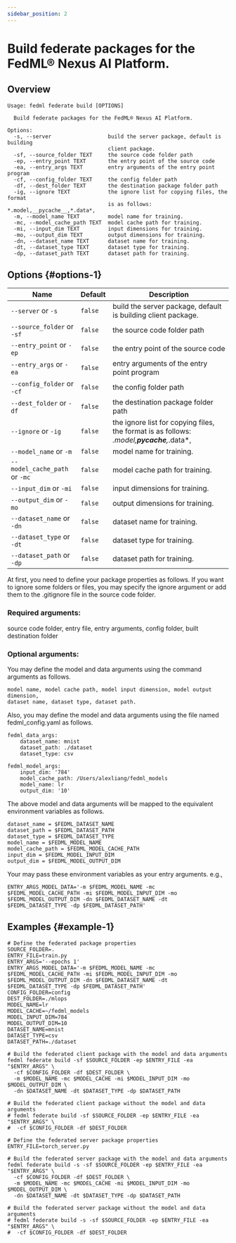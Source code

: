 ```yaml
---
sidebar_position: 2
---
```

# Build federate packages for the FedML® Nexus AI Platform.

## Overview
```
Usage: fedml federate build [OPTIONS]

  Build federate packages for the FedML® Nexus AI Platform.

Options:
  -s, --server                  build the server package, default is building
                                client package.
  -sf, --source_folder TEXT     the source code folder path
  -ep, --entry_point TEXT       the entry point of the source code
  -ea, --entry_args TEXT        entry arguments of the entry point program
  -cf, --config_folder TEXT     the config folder path
  -df, --dest_folder TEXT       the destination package folder path
  -ig, --ignore TEXT            the ignore list for copying files, the format
                                is as follows: *.model,__pycache__,*.data*,
  -m, --model_name TEXT         model name for training.
  -mc, --model_cache_path TEXT  model cache path for training.
  -mi, --input_dim TEXT         input dimensions for training.
  -mo, --output_dim TEXT        output dimensions for training.
  -dn, --dataset_name TEXT      dataset name for training.
  -dt, --dataset_type TEXT      dataset type for training.
  -dp, --dataset_path TEXT      dataset path for training.
```

## Options {#options-1}

| Name                          | Default | Description                                                                               |
|-------------------------------|---------|-------------------------------------------------------------------------------------------|
| `--server` or `-s`            | `false` | build the server package, default is building client package.                             |
| `--source_folder` or `-sf`    | `false` | the source code folder path                                                               |
| `--entry_point` or `-ep`      | `false` | the entry point of the source code                                                        |
| `--entry_args` or `-ea`       | `false` | entry arguments of the entry point program                                                |
| `--config_folder` or `-cf`    | `false` | the config folder path                                                                    |
| `--dest_folder` or `-df`      | `false` | the destination package folder path                                                       |
| `--ignore` or `-ig`           | `false` | the ignore list for copying files, the format is as follows: *.model,__pycache__,*.data*, |
| `--model_name` or `-m`        | `false` | model name for training.                                                                  |
| `--model_cache_path` or `-mc` | `false` | model cache path for training.                                                            |
| `--input_dim` or `-mi`        | `false` | input dimensions for training.                                                            |
| `--output_dim` or `-mo`       | `false` | output dimensions for training.                                                           |
| `--dataset_name` or `-dn`     | `false` | dataset name for training.                                                                |
| `--dataset_type` or `-dt`     | `false` | dataset type for training.                                                                |
| `--dataset_path` or `-dp`     | `false` | dataset path for training.                                                                |

At first, you need to define your package properties as follows.
If you want to ignore some folders or files, you may specify the ignore argument
or add them to the .gitignore file in the source code folder.

### Required arguments:
source code folder, entry file, entry arguments,
config folder, built destination folder

### Optional arguments:
You may define the model and data arguments using the command arguments as follows.
```
model name, model cache path, model input dimension, model output dimension,
dataset name, dataset type, dataset path.
```

Also, you may define the model and data arguments using the file named fedml_config.yaml as follows.
```
fedml_data_args:
    dataset_name: mnist
    dataset_path: ./dataset
    dataset_type: csv
    
fedml_model_args:
    input_dim: '784'
    model_cache_path: /Users/alexliang/fedml_models
    model_name: lr
    output_dim: '10'
```

The above model and data arguments will be mapped to the equivalent environment variables as follows.
```
dataset_name = $FEDML_DATASET_NAME
dataset_path = $FEDML_DATASET_PATH
dataset_type = $FEDML_DATASET_TYPE
model_name = $FEDML_MODEL_NAME
model_cache_path = $FEDML_MODEL_CACHE_PATH
input_dim = $FEDML_MODEL_INPUT_DIM
output_dim = $FEDML_MODEL_OUTPUT_DIM
```

Your may pass these environment variables as your entry arguments. e.g.,
```
ENTRY_ARGS_MODEL_DATA='-m $FEDML_MODEL_NAME -mc $FEDML_MODEL_CACHE_PATH -mi $FEDML_MODEL_INPUT_DIM -mo $FEDML_MODEL_OUTPUT_DIM -dn $FEDML_DATASET_NAME -dt $FEDML_DATASET_TYPE -dp $FEDML_DATASET_PATH'
```

## Examples {#example-1}
```
# Define the federated package properties
SOURCE_FOLDER=.
ENTRY_FILE=train.py
ENTRY_ARGS='--epochs 1'
ENTRY_ARGS_MODEL_DATA='-m $FEDML_MODEL_NAME -mc $FEDML_MODEL_CACHE_PATH -mi $FEDML_MODEL_INPUT_DIM -mo $FEDML_MODEL_OUTPUT_DIM -dn $FEDML_DATASET_NAME -dt $FEDML_DATASET_TYPE -dp $FEDML_DATASET_PATH'
CONFIG_FOLDER=config
DEST_FOLDER=./mlops
MODEL_NAME=lr
MODEL_CACHE=~/fedml_models
MODEL_INPUT_DIM=784
MODEL_OUTPUT_DIM=10
DATASET_NAME=mnist
DATASET_TYPE=csv
DATASET_PATH=./dataset

# Build the federated client package with the model and data arguments
fedml federate build -sf $SOURCE_FOLDER -ep $ENTRY_FILE -ea "$ENTRY_ARGS" \
  -cf $CONFIG_FOLDER -df $DEST_FOLDER \
  -m $MODEL_NAME -mc $MODEL_CACHE -mi $MODEL_INPUT_DIM -mo $MODEL_OUTPUT_DIM \
  -dn $DATASET_NAME -dt $DATASET_TYPE -dp $DATASET_PATH

# Build the federated client package without the model and data arguments
# fedml federate build -sf $SOURCE_FOLDER -ep $ENTRY_FILE -ea "$ENTRY_ARGS" \
#  -cf $CONFIG_FOLDER -df $DEST_FOLDER 
 
# Define the federated server package properties
ENTRY_FILE=torch_server.py

# Build the federated server package with the model and data arguments
fedml federate build -s -sf $SOURCE_FOLDER -ep $ENTRY_FILE -ea "$ENTRY_ARGS" \
  -cf $CONFIG_FOLDER -df $DEST_FOLDER \
  -m $MODEL_NAME -mc $MODEL_CACHE -mi $MODEL_INPUT_DIM -mo $MODEL_OUTPUT_DIM \
  -dn $DATASET_NAME -dt $DATASET_TYPE -dp $DATASET_PATH
  
# Build the federated server package without the model and data arguments
# fedml federate build -s -sf $SOURCE_FOLDER -ep $ENTRY_FILE -ea "$ENTRY_ARGS" \
#  -cf $CONFIG_FOLDER -df $DEST_FOLDER
```